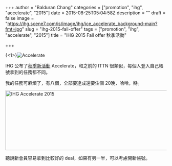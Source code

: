 +++
author = "Balduran Chang"
categories = ["promotion", "ihg", "accelerate", "2015"]
date = 2015-08-25T05:04:58Z
description = ""
draft = false
image = "https://ihg.scene7.com/is/image/ihg/ice_accelerate_background-main?fmt=jpg"
slug = "ihg-2015-fall-offer"
tags = ["promotion", "ihg", "accelerate", "2015"]
title = "IHG 2015 Fall offer 秋季活動"

+++


{<1>}![Accelerate](https://ihg.scene7.com/is/image/ihg/ice_accelerate_background-main?fmt=jpg)

IHG 公布了[秋季新活動][Accelerate] Accelerate，和之前的 ITTN 很類似，每個人登入自己帳號拿到的任務都不同。
 
[Accelerate]: https://www.ihg.com/content/gb/en/offers/falloffer/registration


我的任務可麻煩了，有八個，全部要達成還要住個 20晚，哈哈，掰。

<a data-flickr-embed="true"  href="https://www.flickr.com/photos/balduran/20248329334/in/dateposted/" title="IHG Accelerate 2015"><img src="https://farm1.staticflickr.com/637/20248329334_2322972cef_z.jpg" width="640" height="187" alt="IHG Accelerate 2015"></a><script async src="//embedr.flickr.com/assets/client-code.js" charset="utf-8"></script>

聽說新會員容易拿到比較好的 deal，如果有另一半，可以考慮開新帳號。

